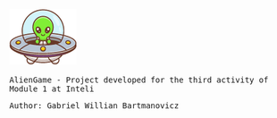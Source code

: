 <samp>

<img src="https://raw.githubusercontent.com/obielwb/aliengame/main/assets/alien.png"/> <br/> <br/>
AlienGame - Project developed for the third activity of Module 1 at Inteli

Author: Gabriel Willian Bartmanovicz
